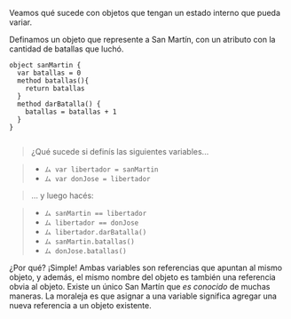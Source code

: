 Veamos qué sucede con objetos que tengan un estado interno que pueda variar.

Definamos un objeto que represente a San Martín, con un atributo con la cantidad de batallas que luchó.

```wollok
object sanMartin {
  var batallas = 0
  method batallas(){ 
    return batallas 
  }
  method darBatalla() { 
    batallas = batallas + 1 
  }
}
  
```


> ¿Qué sucede si definís las siguientes variables...

> * `ム var libertador = sanMartin`
> * `ム var donJose = libertador`

> ... y luego hacés:

> * `ム sanMartin == libertador`
> * `ム libertador == donJose`
> * `ム libertador.darBatalla()`
> * `ム sanMartin.batallas()`
> * `ム donJose.batallas()`


¿Por qué? ¡Simple! Ambas variables son referencias que apuntan al mismo objeto, y además, el mismo nombre del objeto es también una referencia obvia al objeto. Existe un único San Martín que _es conocido_ de muchas maneras.
La moraleja es que asignar a una variable significa agregar una nueva referencia a un objeto existente. 
